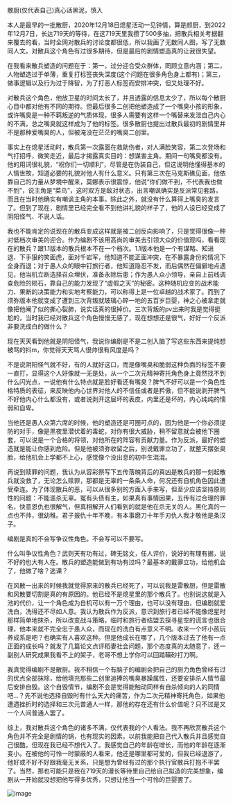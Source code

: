 散厨(仅代表自己)真心话黑泥，慎入

本人是最早的一批散厨，2020年12月18日熄星活动一见钟情，算是颜厨，到2022年12月7日，长达719天的等待，在这719天里我攒了500多抽，把散兵相关考据翻来覆去的看，当时全网对散兵的讨论度都很低，所以我画了无数同人图，写了无数同人文。对散兵这个角色有过很多期待，但是最后的剧情塑造真的让我很失望。

在我看来散兵塑造的问题在于：第一，过分迎合受众群体，罔顾立意内涵；第二，人物塑造过于单薄，重复打标签丧失深度(这个问题在很多角色身上都有)；第三，做事逻辑以及行为过于降智，为了打恶人标签而安排冲突，但又处理不好。

对散兵这个角色，他放卫星的时间太长了，并且透露的信息太少了，所以每个散厨心目中都对他有不同的期待。但最后很多二创把他塑造成了一个嘴臭小孩的形象，或许嘴臭是一种不羁叛逆的气质体现，很多人需要有这样一个嘴替来发泄自己内心的不满，总之嘴臭就这样成为了他的标签。很多散厨也提出过散兵最初的剧情里并不是那种爱嘴臭的人，但被淹没在茫茫的嘴臭二创里。

事实上在熄星活动时，散兵第一次露面在救助伤者，对人满脸笑容，第二次登场和气打招呼，微笑走近，最后才揭露真实目的：想谋害主角。期间一句嘴臭都没有。他的用词很礼貌，“祝你们一切顺利”，尽管是在伪装自己，但这说明他懂得基本的人情世故，知道必要的礼貌对他人有什么意义。只有第三次在马克斯礁见面，他依靠自己的力量从梦境中醒来，莫娜表示很震惊，他说“你们做不到，不代表我也做不到”，说主角是“菜鸟”，这时双方是敌对状态，出言嘲讽确实是反派常见套路，而且在当时他确实有嘲讽主角的本事。除此之外，就没有什么算得上嘴臭的发言了。但到了现在，剧情里已经完全看不到他讲礼貌的样子了，他的人设已经变成了阴阳怪气、不说人话。

我也不能肯定的说现在的散兵变成这样就是被二创反向影响了，只是觉得很像一种对低档次审美的迎合。作为编剧不该用高尚的审美去引领大众的价值观吗，看看现在的散兵？跟1.1版本的散兵根本不在一个档次。1.1版本他是一个有谋略、知进退、下手狠的笑面虎，面对千岩军，他知道不能正面冲突，在不暴露身份的情况下全身而退；对于愚人众的眼中钉旅行者，他知道隐忍不发，而后偶然在偏僻地点遇见，他当机立断选择召众埋伏，准备永除后患；作为愚人众小领导，亲自上前线调查危险的陨石，靠自己的能力发现了“虚假之天”的秘密。这种随机应变的战术能力、果断的决策能力和实地考察能力，可以称得上是一位卓越的战术家了。而到了须弥版本他就变成了遭到三次背叛就玻璃心碎一地的五百岁巨婴，神之心被拿走就像把他阉了似的撕心裂肺，说实话真的很掉价。三次背叛的pv出来时我是觉得挺尬的，当时我已经对散兵这个角色慢慢无感了，现在想想还是很气，好好一个反派非要洗成白的做什么？

现在天天看到他就是阴阳怪气，我说你编剧是不是二创入脑了写这些东西来提纯想被骂的抖m，你觉得天天骂人很帅很有风度是吗？

不是说阴阳怪气就不好，有的人就好这口，而是像嘴臭和脆弱这种负面的标签不要一直打，显得这个人好像就一无是处，从一个二次元精神寄托角色身上竟然找不到什么闪光点，一说他有什么特点就是脸好看还有嘴臭？脾气不好可以是一个角色性格特质的表征，来反映他内心世界对他人的不信任或者是矜傲，但不能说剥开脾气不好他内心什么都没有，或者说剥开这层坏的表皮，内里还是坏的，内心纯纯的懦弱和自卑。

当他还是愚人众第六席的时候，他的塑造还是可圈可点的，因为他是一个你必须提防的对手，像是黑夜里潜伏着的毒蛇，对你有很大威胁，稍不留意就会被他下圈套，可以说是一个合格的将领，对他所在的阵容有贡献力量。作为反派，最好的塑造就是能让你感到危险。但是他被须弥收留之后，别说戴罪立功了，就整天摆张臭脸，给他机会上学都不上心，感觉像个没出息的初中生混混。

再说到赎罪的问题，我认为从容彩祭写下五传落魄背后的真凶是散兵的那一刻起散兵就没救了，无论怎么赎罪，那都是无辜的一条条人命，何况还有自机角色因此遭受牵连。为了体现散兵的恶，可以从很多别的方面入手来写，但至少应该坚持原则性的问题：不能滥杀无辜。冤有头债有主，如果真有事情因果，五传有过合理的罪名，快意恩仇也很解气，但真相解开人们看到的就是他在杀无关的人。黑化真的一点也不帅，很幼稚。君子报仇十年不晚，有本事磨刀十年手刃仇人我才敬他是条汉子。

编剧是真的不会写争议性角色。不会写可以不要写。

什么叫争议性角色？武则天有功有过，碑无铭文，任人评价，说好的有理有据，说不好的也大有人在。散兵的塑造能做到有功有过吗？最基本的戴罪立功，给他机会了，他做了啥？逃课？

在风散一出来的时候我就觉得原来的散兵已经死了，可以说我是雷散厨，但是雷散和风散要切割是真的有原因的。他已经不是熄星里的那个散兵了。也别说这就是入池的代价，让一个角色成为自机可以有一万个理由，也可以没有理由，但编剧就爱洗白，洗得还不尽如人意。我认为散兵作为反派，意识到旅行者已经不能像熄星时那样简单地抹杀，所以改变战斗策略，临时和旅行者结盟去探寻星空的谎言也很合理，他本来就不完全忠于愚人众，而现在的洗白有点意义不明。收来一个坏小孩玩养成系是吧？也确实有人喜欢这种。但是他成长在哪了，几个版本过去了他有一点正面的成长吗？就发了几篇论文点评稻妻社会问题，那个态度真的太随意了，还一副别人研究成果我看不上的架子，老哥不想上学你可以回踏鞴砂打刀啊。

我真觉得编剧不是散厨。我不相信一个有脑子的编剧会把自己的厨力角色曾经有过的优点全部抹除，给他填充那些二创里追捧的嘴臭暴躁属性，还要安排杀人情节最后安排自毁。这个自毁情节，编剧不会是觉得能触动同样有自杀倾向的人的同情吧…？先不说他选择自毁时有什么天大的痛苦，作为二次元精神寄托角色，如果他遭遇挫折时的选择和三次元普通人一样，那他的存在还有什么价值呢？只不过是又一个人间普通人罢了。

综上，我对散兵这个角色的诸多不满，仅代表我的个人看法。我不再欣赏散兵这个角色并不完全是剧情的锅，也有现实的因素。以前我能把自己代入散兵并且感觉自己很酷，但现在我已经不想代入了。我感觉自己的年龄在增长，而他的年龄在逐渐变小。在被他的可怜一时蒙蔽的人看来，他还是哪里都可爱的，但我已经退游了，他好或不好不好跟我毫无关系，只是想为曾经有过的那个执行官散兵打抱不平罢了。当然，那也可能只是我在719天的漫长等待里自己给自己拟造的完美想象，编剧从一开始就没想把他写得多优秀，只想让他当一个可怜的巨婴罢了。

![image](https://img.nga.178.com/attachments/mon_202305/05/l2Qjtg-ee2uK2oT3cSsg-k7.jpg)
